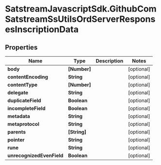 # SatstreamJavascriptSdk.GithubComSatstreamSsUtilsOrdServerResponsesInscriptionData

## Properties
Name | Type | Description | Notes
------------ | ------------- | ------------- | -------------
**body** | **[Number]** |  | [optional] 
**contentEncoding** | **String** |  | [optional] 
**contentType** | **[Number]** |  | [optional] 
**delegate** | **String** |  | [optional] 
**duplicateField** | **Boolean** |  | [optional] 
**incompleteField** | **Boolean** |  | [optional] 
**metadata** | **String** |  | [optional] 
**metaprotocol** | **String** |  | [optional] 
**parents** | **[String]** |  | [optional] 
**pointer** | **String** |  | [optional] 
**rune** | **String** |  | [optional] 
**unrecognizedEvenField** | **Boolean** |  | [optional] 
